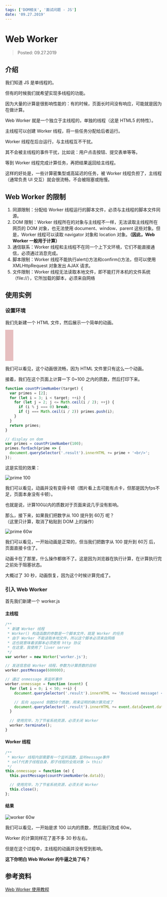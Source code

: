 ```yaml
---
tags: ['DOM相关', '面试问题 - JS']
date: '09.27.2019'
---
```


# Web Worker

> Posted: 09.27.2019

<Tag />

## 介绍

我们知道 JS 是单线程的。

但有的时候我们就希望实现多线程的功能。

因为大量的计算是很影响性能的：有的时候，页面长时间没有响应，可能就是因为在做计算。

Web Worker 就是一个独立于主线程的，单独的线程（这是 HTML5 的特性）。

主线程可以创建 Worker 线程，将一些任务分配给后者运行。

Worker 线程在后台运行，与主线程互不干扰。

其不会被主线程的事件干扰，比如说：用户点击按钮、提交表单等等。

等到 Worker 线程完成计算任务，再把结果返回给主线程。

这样的好处是，一些计算密集型或高延迟的任务，被 Worker 线程负担了，主线程（通常负责 UI 交互）就会很流畅，不会被阻塞或拖慢。

## Web Worker 的限制

1. 同源限制：分配给 Worker 线程运行的脚本文件，必须与主线程的脚本文件同源。
2. DOM 限制：Worker 线程所在的对象与主线程不一样，无法读取主线程所在网页的 DOM 对象，也无法使用 document、window、parent 这些对象。但是，Worker 线程可以读取 navigator 对象和 location 对象。<span v-red>**（因此，Web Worker 一般用于计算）**</span>
3. 通信联系：Worker 线程和主线程不在同一个上下文环境，它们不能直接通信，必须通过消息完成。
4. 脚本限制：Worker 线程不能执行alert()方法和confirm()方法，但可以使用 XMLHttpRequest 对象发出 AJAX 请求。
5. 文件限制：Worker 线程无法读取本地文件，即不能打开本机的文件系统（file://），它所加载的脚本，必须来自网络

## 使用实例

### 设置环境

我们先新建一个 HTML 文件，然后展示一个简单的动画。

<div class="anim-container"></div>
<style>
@keyframes flashAndGrow {
  0% {
    width: 0px;
    background: pink;
  }
  50% {
    width: 200px;
    background: mediumseagreen;
  }
  100% {
    width: 0px;
    background: pink;
  }
}
.anim-container {
  width: 0px;
  height: 100px;
  animation: flashAndGrow 2s ease-in-out infinite;
}
</style>

我们可以看见，这个动画很流畅，因为 HTML 文件里只有这么一个动画。

接着，我们在这个页面上计算一下 0~100 之内的质数，然后打印下来。

```javascript
function countPrimeNumber(target) {
  var primes = [2];
  for (let i = 3; i < target; ++i) {
    for (let j = 2; j <= Math.ceil(i / 2); ++j) {
      if (i % j === 0) break;
      if (j === Math.ceil(i / 2)) primes.push(i);
    }
  }
  return primes;
}

// display on dom
var primes = countPrimeNumber(100);
primes.forEach(prime => {
  document.querySelector('.result').innerHTML += prime + '<br/>';
});
```

这是实现的效果：

![prime 100](/prime-100.gif)

我们可以看见，动画并没有变得卡顿（图片看上去可能有点卡，但那是因为fps不足，页面本身没有卡顿）。

也就是说，计算100以内的质数对于页面来说几乎没有影响。

那么，接下来，如果我们把数字从 100 提升到 60万 呢？  
（这里只计算，取消了粘贴到 DOM 上的操作）

![prime 60w](/prime-60w.gif)

我们可以看见，一开始动画是正常的，但当我们把数字从 100 提升到 60万 后，页面直接卡住了。

动画卡在了那里，什么操作都做不了。这是因为浏览器在执行计算，在计算执行完之前处于阻塞状态。

大概过了 30 秒，动画恢复，因为这个时候计算完成了。

### 引入 Web Worker

首先我们新建一个 worker.js

#### 主线程

```javascript
/**
 * 新建 Worker 线程
 * Worker() 构造函数的参数是一个脚本文件，就是 Worker 的任务
 * 由于 Worker 不能读取本地文件，所以这个脚本必须来自网络
 * 这也就意味着该脚本必须使用 http 协议
 * 在这里，我使用了 liver server
 */
var worker = new Worker('worker.js');

// 发送信息给 Worker 线程，参数为计算质数的目标
worker.postMessage(600000);

// 通过 onmessage 来监听事件
worker.onmessage = function (event) {
  for (let i = 0; i < 50; ++i) {
    document.querySelector('.result').innerHTML += 'Received message! <br/>';

    // 反向 append 倒数50个质数，用来证明的确计算完成了
    document.querySelector('.result').innerHTML += event.data[event.data.length - i - 1] + '<br/>';
  }
  
  // 使用完毕，为了节省系统资源，必须关闭 Worker
  worker.terminate();
}
```

#### Worker 线程

```javascript
/**
 * Worker 线程内部需要有一个监听函数，监听message事件
 * self代表子线程自身，即子线程的全局对象（= this）
 */
this.onmessage = function (e) {
  this.postMessage(countPrimeNumber(e.data));

  // 使用完毕，为了节省系统资源，必须关闭 Worker
  this.close();
};
```

#### 结果

![worker 60w](/worker-60w.gif)

我们可以看见，一开始是求 100 以内的质数，然后我们改成 60w。

Worker 的计算同样花了差不多 30 秒左右。

但是在这个过程中，主线程的动画并没有受到影响。

<span v-red>**这下你明白 Web Worker 的牛逼之处了吗？**</span>

## 参考资料

[Web Worker 使用教程](http://www.ruanyifeng.com/blog/2018/07/web-worker.html)

<Disqus />